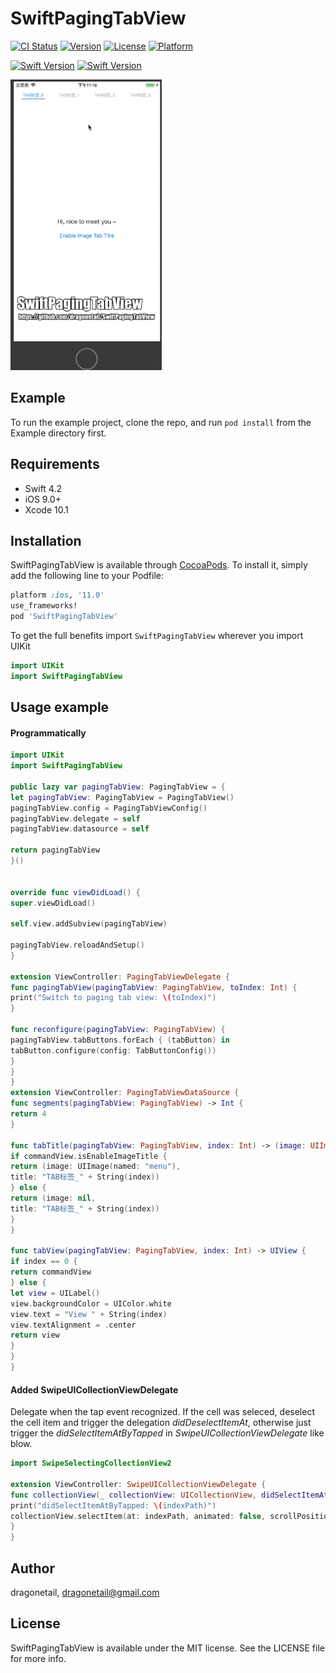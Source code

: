 # SwiftPagingTabView

[![CI Status](https://img.shields.io/travis/dragonetail/SwiftPagingTabView.svg?style=flat)](https://travis-ci.org/dragonetail/SwiftPagingTabView)
[![Version](https://img.shields.io/cocoapods/v/SwiftPagingTabView.svg?style=flat)](https://cocoapods.org/pods/SwiftPagingTabView)
[![License](https://img.shields.io/cocoapods/l/SwiftPagingTabView.svg?style=flat)](https://cocoapods.org/pods/SwiftPagingTabView)
[![Platform](https://img.shields.io/cocoapods/p/SwiftPagingTabView.svg?style=flat)](https://cocoapods.org/pods/SwiftPagingTabView)


[![Swift Version](https://img.shields.io/badge/Swift-4.2-orange.svg)](https://swift.org/)
[![Swift Version](https://img.shields.io/badge/iOS-9.0-green.svg)](https://www.apple.com/ios/ios-9/)

![](./Assets/demo.gif)

## Example

To run the example project, clone the repo, and run `pod install` from the Example directory first.

## Requirements

- Swift 4.2
- iOS 9.0+
- Xcode 10.1



## Installation

SwiftPagingTabView is available through [CocoaPods](https://cocoapods.org). To install
it, simply add the following line to your Podfile:

```ruby
platform :ios, '11.0'
use_frameworks!
pod 'SwiftPagingTabView'
```

To get the full benefits import `SwiftPagingTabView` wherever you import UIKit

``` swift
import UIKit
import SwiftPagingTabView
```

## Usage example

#### Programmatically

```swift
import UIKit
import SwiftPagingTabView

public lazy var pagingTabView: PagingTabView = {
let pagingTabView: PagingTabView = PagingTabView()
pagingTabView.config = PagingTabViewConfig()
pagingTabView.delegate = self
pagingTabView.datasource = self

return pagingTabView
}()


override func viewDidLoad() {
super.viewDidLoad()

self.view.addSubview(pagingTabView)

pagingTabView.reloadAndSetup()
}

extension ViewController: PagingTabViewDelegate {
func pagingTabView(pagingTabView: PagingTabView, toIndex: Int) {
print("Switch to paging tab view: \(toIndex)")
}

func reconfigure(pagingTabView: PagingTabView) {
pagingTabView.tabButtons.forEach { (tabButton) in
tabButton.configure(config: TabButtonConfig())
}
}
}
extension ViewController: PagingTabViewDataSource {
func segments(pagingTabView: PagingTabView) -> Int {
return 4
}

func tabTitle(pagingTabView: PagingTabView, index: Int) -> (image: UIImage?, title: String?) {
if commandView.isEnableImageTitle {
return (image: UIImage(named: "menu"),
title: "TAB标签_" + String(index))
} else {
return (image: nil,
title: "TAB标签_" + String(index))
}
}

func tabView(pagingTabView: PagingTabView, index: Int) -> UIView {
if index == 0 {
return commandView
} else {
let view = UILabel()
view.backgroundColor = UIColor.white
view.text = "View " + String(index)
view.textAlignment = .center
return view
}
}
}
```
#### Added SwipeUICollectionViewDelegate  
Delegate when the tap event recognized. If the cell was seleced, deselect the cell item and trigger the delegation *didDeselectItemAt*, otherwise just trigger the *didSelectItemAtByTapped* in *SwipeUICollectionViewDelegate* like blow.    
```swift
import SwipeSelectingCollectionView2

extension ViewController: SwipeUICollectionViewDelegate {
func collectionView(_ collectionView: UICollectionView, didSelectItemAtByTapped indexPath: IndexPath) {
print("didSelectItemAtByTapped: \(indexPath)")
collectionView.selectItem(at: indexPath, animated: false, scrollPosition: [])
}
}
```

## Author

dragonetail, dragonetail@gmail.com

## License

SwiftPagingTabView is available under the MIT license. See the LICENSE file for more info.
